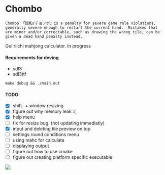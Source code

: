 # Chombo 
`Chombo 「錯和/チョンボ」is a penalty for severe game rule violations, generally severe enough to restart the current hand. 
Mistakes that are minor and/or correctable, such as drawing the wrong tile, can be given a dead hand penalty instead.`

Gui riichi mahjong calculator. In progress

#### Requirements for deving
- sdl3
- sdl3ttf
```
make debug && ./main.out
```

#### TODO
- [x] shift -+ window resizing
- [x] figure out why memory leak :(
- [x] help menu 
- [ ] fix for resize bug. (not updating immediatly) 
- [x] input and deleting tile preview on top
- [ ] settings round conditions menu
- [ ] using mahc for calculate
- [ ] displaying output
- [ ] figure out how to use cmake
- [ ] figure out creating platform specific executable

![](https://c.tenor.com/wjvQf6cClREAAAAd/tenor.gif)

